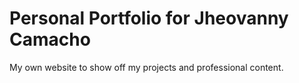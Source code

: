 # Personal Portfolio for Jheovanny Camacho

My own website to show off my projects and professional content.
